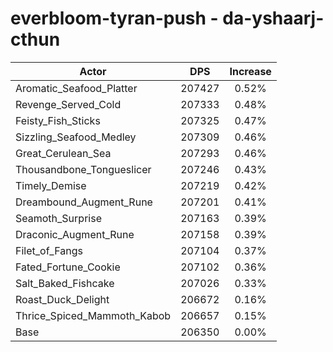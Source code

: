 # everbloom-tyran-push - da-yshaarj-cthun
| Actor | DPS | Increase |
|---|:---:|:---:|
|Aromatic_Seafood_Platter|207427|0.52%|
|Revenge_Served_Cold|207333|0.48%|
|Feisty_Fish_Sticks|207325|0.47%|
|Sizzling_Seafood_Medley|207309|0.46%|
|Great_Cerulean_Sea|207293|0.46%|
|Thousandbone_Tongueslicer|207246|0.43%|
|Timely_Demise|207219|0.42%|
|Dreambound_Augment_Rune|207201|0.41%|
|Seamoth_Surprise|207163|0.39%|
|Draconic_Augment_Rune|207158|0.39%|
|Filet_of_Fangs|207104|0.37%|
|Fated_Fortune_Cookie|207102|0.36%|
|Salt_Baked_Fishcake|207026|0.33%|
|Roast_Duck_Delight|206672|0.16%|
|Thrice_Spiced_Mammoth_Kabob|206657|0.15%|
|Base|206350|0.00%|
